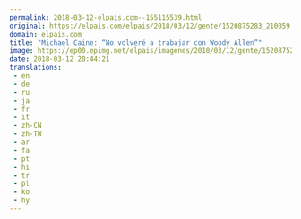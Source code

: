 ```yaml
---
permalink: 2018-03-12-elpais.com--155115539.html
original: https://elpais.com/elpais/2018/03/12/gente/1520875283_210059.html#?ref=rss&format=simple&link=link
domain: elpais.com
title: "Michael Caine: “No volveré a trabajar con Woody Allen”"
image: https://ep00.epimg.net/elpais/imagenes/2018/03/12/gente/1520875283_210059_1520876131_rrss_normal.jpg
date: 2018-03-12 20:44:21
translations: 
 - en
 - de
 - ru
 - ja
 - fr
 - it
 - zh-CN
 - zh-TW
 - ar
 - fa
 - pt
 - hi
 - tr
 - pl
 - ko
 - hy
---
```


